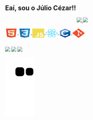   ## Eaí, sou o Júlio Cézar!!
<div align="center">
  <a href="https://github.com/JulioAmaral007">
  <img height="180em" src="https://github-readme-stats.vercel.app/api?username=JulioAmaral007&show_icons=true&theme=dark&include_all_commits=true&count_private=true"/>
  <img height="180em" src="https://github-readme-stats.vercel.app/api/top-langs/?username=JulioAmaral007&layout=compact&langs_count=7&theme=dark"/>
</div>
<div style="display: inline_block"><br>
  <img align="center" alt="Julio-HTML" height="30" width="40" src="https://raw.githubusercontent.com/devicons/devicon/master/icons/html5/html5-original.svg">
  <img align="center" alt="Julio-CSS" height="30" width="40" src="https://raw.githubusercontent.com/devicons/devicon/master/icons/css3/css3-original.svg">
  <img align="center" alt="Julio-Js" height="30" width="40" src="https://raw.githubusercontent.com/devicons/devicon/master/icons/javascript/javascript-plain.svg">
  <!--<img align="center" alt="Julio-Node.js" height="30" width="40" src="https://github.com/devicons/devicon/blob/master/icons/nodejs/nodejs-original.svg">-->
  <!--<img align="center" alt="Julio-Typescript" height="30" width="40" src="https://github.com/devicons/devicon/blob/master/icons/typescript/typescript-original.svg">-->
  <img align="center" alt="Julio-React" height="30" width="40" src="https://raw.githubusercontent.com/devicons/devicon/master/icons/react/react-original.svg">
  <!--<img align="center" alt="Julio-Arduino" height="30" width="40" src="https://github.com/devicons/devicon/blob/master/icons/arduino/arduino-original.svg">-->
  <!--<img align="center" alt="Julio-Python" height="30" width="40" src="https://raw.githubusercontent.com/devicons/devicon/master/icons/python/python-original.svg">-->
  <!--<img align="center" alt="Julio-Cplusplus" height="30" width="40" src="https://github.com/devicons/devicon/blob/master/icons/cplusplus/cplusplus-original.svg">-->
  <img align="center" alt="Julio-C" height="30" width="40" src="https://github.com/devicons/devicon/blob/master/icons/c/c-original.svg">
  <!--<img align="center" alt="Julio-PHP" height="30" width="40" src="https://github.com/devicons/devicon/blob/master/icons/php/php-original.svg">
  <img align="center" alt="Julio-Flutter" height="30" width="40" src="https://github.com/devicons/devicon/blob/master/icons/flutter/flutter-original.svg">
  <img align="center" alt="Julio-Android" height="30" width="40" src="https://github.com/devicons/devicon/blob/master/icons/android/android-original.svg">
  <img align="center" alt="Julio-Apple" height="30" width="40" src="https://github.com/devicons/devicon/blob/master/icons/apple/apple-original.svg">
  <img align="center" alt="Julio-Dart" height="30" width="40" src="https://github.com/devicons/devicon/blob/master/icons/dart/dart-original.svg">
  <img align="center" alt="Julio-Firebase" height="30" width="40" src="https://github.com/devicons/devicon/blob/master/icons/firebase/firebase-plain.svg">-->
  <img align="center" alt="Julio-Git" height="30" width="40" src="https://github.com/alexandresaints/alexandresaints/blob/main/Profile--GitHubAuxiliaryFiles/git-plain.svg">
  
</div>
  
  ##
 
<div> 
  <a href="https://instagram.com/julioczr_19" target="_blank"><img src="https://img.shields.io/badge/-Instagram-%23E4405F?style=for-the-badge&logo=instagram&logoColor=white" target="_blank"></a>
  <a href = "mailto:jczrpereira77@gmail.com"><img src="https://img.shields.io/badge/-Gmail-%23333?style=for-the-badge&logo=gmail&logoColor=white" target="_blank"></a>
  <a href="https://www.linkedin.com/in/julio-cezar-amaral-pereira-19244b22a/" target="_blank"><img src="https://img.shields.io/badge/-LinkedIn-%230077B5?style=for-the-badge&logo=linkedin&logoColor=white" target="_blank"></a> 
 
  ![Snake animation](https://github.com/JulioAmaral007/JulioAmaral007/blob/output/github-contribution-grid-snake.svg)
 
</div>
